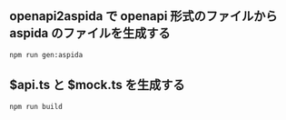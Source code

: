## openapi2aspida で openapi 形式のファイルから aspida のファイルを生成する
```
npm run gen:aspida
```
## $api.ts と $mock.ts を生成する
```
npm run build
```
